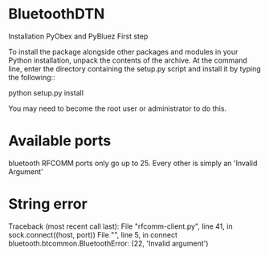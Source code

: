 # BluetoothDTN


Installation PyObex and PyBluez
First step

To install the package alongside other packages and modules in your Python installation, unpack the contents of the archive. At the command line, enter the directory containing the setup.py script and install it by typing the following::

python setup.py install

You may need to become the root user or administrator to do this.


# Available ports

bluetooth RFCOMM ports only go up to 25. Every other is simply an 'Invalid Argument'


# String error

Traceback (most recent call last):
  File "rfcomm-client.py", line 41, in <module>
    sock.connect((host, port))
  File "<string>", line 5, in connect
bluetooth.btcommon.BluetoothError: (22, 'Invalid argument')